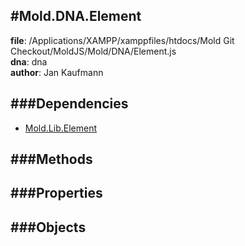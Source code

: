
#Mold.DNA.Element
---------------------------------------

__file__: /Applications/XAMPP/xamppfiles/htdocs/Mold Git Checkout/MoldJS/Mold/DNA/Element.js  
__dna__: dna  
__author__: Jan Kaufmann  

	






###Dependencies
--------------

* [Mold.Lib.Element](../../Mold/Lib/Element.md) 



   
###Methods
--------------
 

 
  
###Properties
-------------


 

###Objects
------------



		
